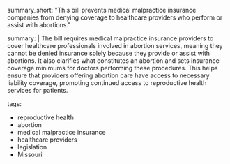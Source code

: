 summary_short: "This bill prevents medical malpractice insurance companies from denying coverage to healthcare providers who perform or assist with abortions."

summary: |
  The bill requires medical malpractice insurance providers to cover healthcare professionals involved in abortion services, meaning they cannot be denied insurance solely because they provide or assist with abortions. It also clarifies what constitutes an abortion and sets insurance coverage minimums for doctors performing these procedures. This helps ensure that providers offering abortion care have access to necessary liability coverage, promoting continued access to reproductive health services for patients.

tags:
  - reproductive health
  - abortion
  - medical malpractice insurance
  - healthcare providers
  - legislation
  - Missouri
